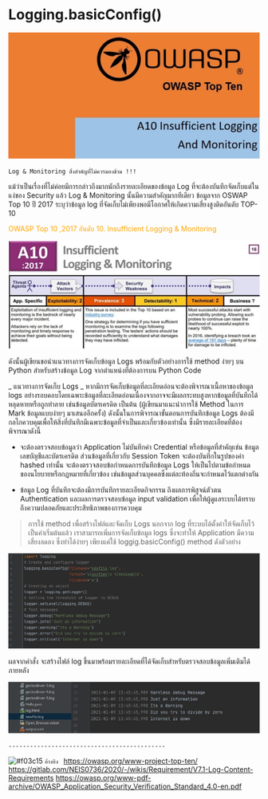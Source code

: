 # Logging.basicConfig()

![](img/log0.jpg)

```
Log & Monitoring สิ่งสำคัญที่ไม่ควรมองข้าม !!! 
```
แม้ว่าเป็นเรื่องที่ไม่ค่อยมีการกล่าวถึงมากนักถึงรายละเอียดของข้อมูล Log ที่จะต้องบันทึกจัดเก็บแต่ในแง่ของ Security แล้ว Log & Monitoring นั้นมีความสำคัญมากทีเดียว ข้อมูลจาก OSWAP Top 10 ปี 2017 ระบุว่าข้อมูล log ที่จัดเก็บไม่เพียงพอมีโอกาศให้เกิดความเสี่ยงสูงติดอันดับ TOP-10

 <span style="color: orange"> OWASP Top 10 ,2017  </span>
 <span style="color: orange"> อันดับ 10. Insufficient Logging & Monitoring  </span>

![](img/log1.jpg)

ดังนั้นผู้เขียนขอนำแนวทางการจัดเก็บข้อมูล Logs พร้อมกับตัวอย่างการใช้ method ง่ายๆ บน Python สำหรับสร้างข้อมูล Log จากตำแหน่งที่ต้องการบน Python Code

_ แนวทางการจัดเก็บ Logs _ 
หากมีการจัดเก็บข้อมูลที่ละเอียดอ่อนจะต้องพิจารณาเนื้อหาของข้อมูล logs อย่างรอบคอบโดยเฉพาะข้อมูลที่ละเอียดอ่อนเนื่องจากอาจจะมีผลกระทบสูงหากข้อมูลที่บันทึกได้หลุดหายหรือถูกทำลาย เช่นข้อมูลบัตรเครดิต เป็นต้น (ผู้เขียนมาแนะนำการใช้ Method ในการ Mark ข้อมูลแบบง่ายๆ มาเสนออีกครั้ง) ดังนั้นในการพิจารณาขั้นตอนการบันทึกข้อมูล Logs ต้องมีกลไกควบคุมเพื่อให้สิ่งที่บันทึกมีเฉพาะข้อมูลที่จำเป็นและเกี่ยวข้องเท่านั้น ซึ่งมีรายละเอียดที่ต้องพิจารณาดังนี้
 - จะต้องตรวจสอบข้อมูลว่า Application ไม่บันทึกค่า Credential หรือข้อมูลที่สำคัญเช่น ข้อมูลเลขบัญชีและบัตรเครดิต ส่วนข้อมูลที่เกี่ยวกับ Session Token จะต้องบันทึกในรูปของค่า hashed เท่านั้น 
จะต้องตรวจสอบข้อกำหนดการบันทึกข้อมูล Logs ให้เป็นไปตามข้อกำหนดของนโยบายหรือกฏหมายที่เกี่ยวข้อง เช่นข้อมูลส่วนบุคคลซึ่งแต่ละท้องถิ่นจะกำหนดไว้แตกต่างกัน

 - ข้อมูล Log ที่บันทึกจะต้องมีการบันทึกรายละเอียดกิจกรรม ถึงผลการพิสูจน์ตัวตน Authentication และผลการตรวจสอบข้อมูล input validation เพื่อให้ผู้ดูแลระบบได้ทราบถึงความปลอดภัยและประสิทธิภาพของการควบคุม     

> การใช้ method เพื่อสร้างไฟล์และจัดเก็บ Logs 
นอกจาก log ที่ระบบได้ตั้งค่าให้จัดเก็บไว้เป็นค่าเริ่มต้นแล้ว เราสามารถเพิ่มการจัดเก็บข้อมูล logs ซึ่งจะทำให้ Application มีความเสี่ยงลดลง ซึ่งทำได้ง่ายๆ เพียงแค่ใช้ loggig.basicConfig() method ดังตัวอย่าง

![](img/log2.jpg)

ผลจากคำสั่ง จะสร้างไฟล์ log ขึ้นมาพร้อมรายละเอียดที่ได้จัดเก็บสำหรับตรวจสอบข้อมูลเพิ่มเติมได้ภายหลัง 

![](img/log3.jpg)


```
--------------------------------------------
```



![#f03c15](https://via.placeholder.com/15/f03c15/000000?text=+) `อ้างอิง `
https://owasp.org/www-project-top-ten/
https://gitlab.com/NEIS0736/2020/-/wikis/Requirement/V7.1-Log-Content-Requirements
https://owasp.org/www-pdf-archive/OWASP_Application_Security_Verification_Standard_4.0-en.pdf




                                                                     






